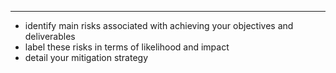 

---

- identify main risks associated with achieving your objectives and deliverables
- label these risks in terms of likelihood and impact
- detail your mitigation strategy